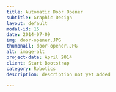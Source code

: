 ```yaml
---
title: Automatic Door Opener
subtitle: Graphic Design
layout: default
modal-id: 15
date: 2014-07-09
img: door-opener.JPG
thumbnail: door-opener.JPG
alt: image-alt
project-date: April 2014
client: Start Bootstrap
category: Robotics
description: description not yet added

---
```

